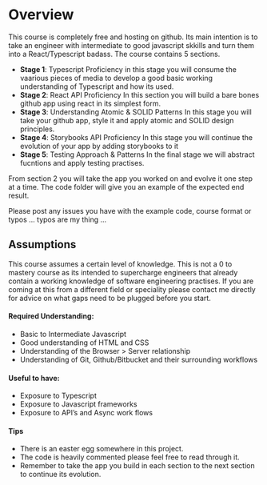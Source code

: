 # Overview

This course is completely free and hosting on github. Its main intention is to take an engineer with intermediate to good javascript skkills and turn them into a React/Typescript badass. The course contains 5 sections.

- **Stage 1**: Typescript Proficiency
in this stage you will consume the vaarious pieces of media to develop a good basic working understanding of Typescript and how its used.
- **Stage 2**: React API Proficiency
In this section you will build a bare bones github app using react in its simplest form.
- **Stage 3**: Understanding Atomic & SOLID Patterns
In this stage you will take your github app, style it and apply atomic and SOLID design principles.
- **Stage 4**: Storybooks API Proficiency
In this stage you will continue the evolution of your app by adding storybooks to it
- **Stage 5**: Testing Approach & Patterns
In the final stage we will abstract fucntions and apply testing practises.

From section 2 you will take the app you worked on and evolve it one step at a time. The code folder will give you an example of the expected end result. 

Please post any issues you have with the example code, course format or typos ... typos are my thing ... 

## Assumptions

This course assumes a certain level of knowledge. This is not a 0 to mastery course as its intended to supercharge engineers that already contain a working knowledge of software engineering practises. If you are coming at this from a different field or speciality please contact me directly for advice on what gaps need to be plugged before you start. 

#### Required Understanding:

- Basic to Intermediate Javascript
- Good understanding of HTML and CSS
- Understanding of the Browser > Server relationship
- Understanding of Git, Github/Bitbucket and their surrounding workflows

#### Useful to have:

- Exposure to Typescript
- Exposure to Javascript frameworks
- Exposure to API’s and Async work flows

#### Tips
- There is an easter egg somewhere in this project. 
- The code is heavily commented please feel free to read through it. 
- Remember to take the app you build in each section to the next section to continue its evolution.
